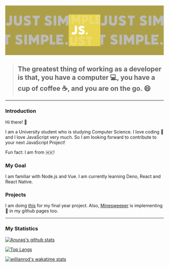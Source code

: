 ![img](./public/jswildcards-banner.png)

> ## The greatest thing of working as a developer is that, you have a computer :computer:, you have a cup of coffee :coffee:, and you are on the go. :smile:

---

### Introduction

Hi there! :wave:

I am a University student who is studying Computer Science. I love coding :smiling_face_with_three_hearts: and I love JavaScript very much. So I am looking forward to contribute to your next JavaScript Project!

Fun fact: I am from :hong_kong:!

### My Goal

I am familiar with Node.js and Vue. I am currently learning Deno, React and React Native.

### Projects
I am doing [this](https://github.com/users/jswildcards/projects/1) for my final year project. Also, [Minesweeper](https://jswildcards.github.io/side-projects/minesweeper) is implementing :hammer: in my github pages too.

---

### My Statistics

[![Anurag's github stats](https://github-readme-stats.vercel.app/api?username=jswildcards)](https://github.com/anuraghazra/github-readme-stats)

[![Top Langs](https://github-readme-stats.vercel.app/api/top-langs/?username=jswildcards)](https://github.com/anuraghazra/github-readme-stats)

[![willianrod's wakatime stats](https://github-readme-stats.vercel.app/api/wakatime?username=jswildcards)](https://github.com/anuraghazra/github-readme-stats)
